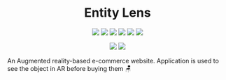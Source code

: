 <h1 align="center">Entity Lens</h1>
<div align="center">
  
<a href="https://github.com/Jimmy5467/Entity-Lens/stargazers"><img src="https://img.shields.io/github/stars/Jimmy5467/Entity-Lens?style=flat-square"/></a> 
<a href="https://github.com/Jimmy5467/Entity-Lens/network/members"><img src="https://img.shields.io/github/forks/Jimmy5467/Entity-Lens?style=flat-square"/></a> 
<a href="https://github.com/Jimmy5467/Entity-Lens/pullss"><img src="https://img.shields.io/github/issues-pr/Jimmy5467/Entity-Lens?&style=flat-square"/></a> 
<a href="https://github.com/Jimmy5467/Entity-Lens/issues"><img src="https://img.shields.io/github/issues/Jimmy5467/Entity-Lens?style=flat-square"/></a> 
<a href="https://github.com/Jimmy5467/Entity-Lens/graphs/contributors"><img src="https://img.shields.io/github/contributors/Jimmy5467/Entity-Lens?&style=flat-square&color=orange"/></a> 
<a href="https://github.com/Jimmy5467/Entity-Lens/blob/master/LICENSE"><img src="https://img.shields.io/github/license/Jimmy5467/Entity-Lens?&style=flat-square&color=1abc9c"/></a> 
<br>
  
![](https://img.shields.io/badge/Star-If_Liked-%23FF0000.svg?&style=flat-square&logoColor=white&color=white)
![](https://img.shields.io/badge/Fork-If_you_found_interesting-%23FF0000.svg?&style=flat-square&logoColor=white&color=white)<br>
</div>  

An Augmented reality-based e-commerce website. Application is used to see the object in AR before buying them :chair:
